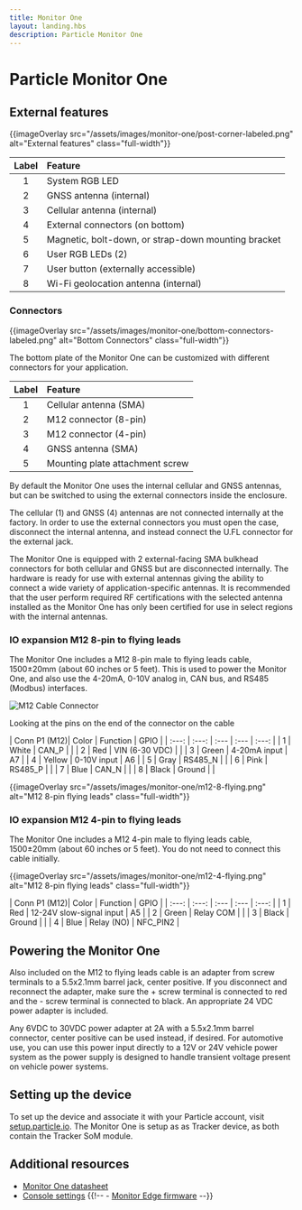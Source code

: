```yaml
---
title: Monitor One
layout: landing.hbs
description: Particle Monitor One
---
```


# Particle Monitor One

## External features

{{imageOverlay src="/assets/images/monitor-one/post-corner-labeled.png" alt="External features" class="full-width"}}


| Label | Feature |
| :---: | :--- |
|  1 | System RGB LED |
|  2 | GNSS antenna (internal) |
|  3 | Cellular antenna (internal) |
|  4 | External connectors (on bottom) |
|  5 | Magnetic, bolt-down, or strap-down mounting bracket |
|  6 | User RGB LEDs (2) |
|  7 | User button (externally accessible) |
|  8 | Wi-Fi geolocation antenna (internal) |

### Connectors

{{imageOverlay src="/assets/images/monitor-one/bottom-connectors-labeled.png" alt="Bottom Connectors" class="full-width"}}


The bottom plate of the Monitor One can be customized with different connectors for your application.

| Label | Feature |
| :---: | :--- |
|  1 | Cellular antenna (SMA) |
|  2 | M12 connector (8-pin) |
|  3 | M12 connector (4-pin) |
|  4 | GNSS antenna (SMA) |
|  5 | Mounting plate attachment screw |

By default the Monitor One uses the internal cellular and GNSS antennas, but can be switched to using the external connectors inside the enclosure.

The cellular (1) and GNSS (4) antennas are not connected internally at the factory. In order to use the external connectors you must open the case, disconnect the internal antenna, and instead connect the U.FL connector for the external jack.

The Monitor One is equipped with 2 external-facing SMA bulkhead connectors for both cellular and GNSS but are disconnected internally. The hardware is ready for use with external antennas giving the ability to connect a wide variety of application-specific antennas. It is recommended that the user perform required RF certifications with the selected antenna installed as the Monitor One has only been certified for use in select regions with the internal antennas.


### IO expansion M12 8-pin to flying leads

The Monitor One includes a M12 8-pin male to flying leads cable, 1500&plusmn;20mm (about 60 inches or 5 feet). This is used to power the Monitor One, and also use the 4-20mA, 0-10V analog in, CAN bus, and RS485 (Modbus) interfaces.

![M12 Cable Connector](/assets/images/monitor-one/m12-cable.png)

<p class="attribution">Looking at the pins on the end of the connector on the cable</p>

| Conn P1 (M12)| Color | Function | GPIO |
| :---: | :---: | :--- | :--- | :---: |
| 1 | White | CAN_P | |
| 2 | Red | VIN (6-30 VDC) | |
| 3 | Green | 4-20mA input | A7 |
| 4 | Yellow | 0-10V input | A6 |
| 5 | Gray | RS485_N | |
| 6 | Pink | RS485_P | |
| 7 | Blue | CAN_N | |
| 8 | Black | Ground | |

{{imageOverlay src="/assets/images/monitor-one/m12-8-flying.png" alt="M12 8-pin flying leads" class="full-width"}}

### IO expansion M12 4-pin to flying leads

The Monitor One includes a M12 4-pin male to flying leads cable, 1500&plusmn;20mm (about 60 inches or 5 feet). You do not need to connect this cable initially.

{{imageOverlay src="/assets/images/monitor-one/m12-4-flying.png" alt="M12 8-pin flying leads" class="full-width"}}

| Conn P1 (M12)| Color | Function | GPIO |
| :---: | :---: | :--- | :--- | :---: |
| 1 | Red | 12-24V slow-signal input | A5 |
| 2 | Green | Relay COM | |
| 3 | Black | Ground | |
| 4 | Blue | Relay (NO) | NFC_PIN2 |

## Powering the Monitor One

Also included on the M12 to flying leads cable is an adapter from screw terminals to a 5.5x2.1mm barrel jack, center positive. If you disconnect and reconnect the adapter, make sure the + screw terminal is connected to red and the - screw terminal is connected to black. An appropriate 24 VDC power adapter is included.

Any 6VDC to 30VDC power adapter at 2A with a 5.5x2.1mm barrel connector, center positive can be used instead, if desired. For automotive use, you can use this power input directly to a 12V or 24V vehicle power system as the power supply is designed to handle transient voltage present on vehicle power systems.

## Setting up the device

To set up the device and associate it with your Particle account, visit [setup.particle.io](https://setup.particle.io/). The Monitor One is setup as as Tracker device, as both contain the Tracker SoM module.

## Additional resources

- [Monitor One datasheet](reference/datasheets/tracker/monitor-one-datasheet/)
- [Console settings](/getting-started/console/console/#asset-tracker-features)
{{!-- - [Monitor Edge firmware](/firmware/tracker-edge/monitor-edge-firmware/) --}}
